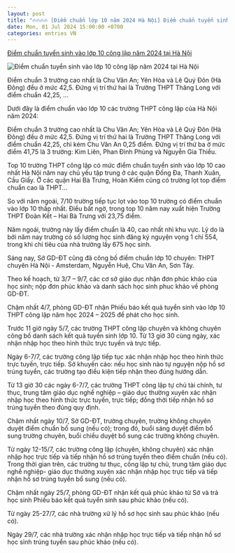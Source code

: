 ```yaml
---
layout: post
title: "🔥🔥🔥🔥 [Điểm chuẩn lớp 10 năm 2024 Hà Nội] Điểm chuẩn tuyển sinh vào lớp 10 công lập năm 2024 tại Hà Nội"
date: Mon, 01 Jul 2024 15:00:00 +0700
categories: entries VN
---
```

[Điểm chuẩn tuyển sinh vào lớp 10 công lập năm 2024 tại Hà Nội](https://vietnamnet.vn/diem-chuan-tuyen-sinh-vao-lop-10-cong-lap-nam-2024-tai-ha-noi-2296972.html)

![Điểm chuẩn tuyển sinh vào lớp 10 công lập năm 2024 tại Hà Nội](https://static-images.vnncdn.net/vps_images_publish/000001/000003/2024/7/1/ha-noi-cong-bo-diem-chuan-lop-10-cong-lap-nam-2024-3193.jpg?width=0&s=pV3WmQjl82uFy3ZlTthXAQ)

Điểm chuẩn 3 trường cao nhất là Chu Văn An; Yên Hòa và Lê Quý Đôn (Hà Đông) đều ở mức 42,5. Đứng vị trí thứ hai là Trường THPT Thăng Long với điểm chuẩn 42,25, ...

Dưới đây là điểm chuẩn vào lớp 10 các trường THPT công lập của Hà Nội năm 2024:

Điểm chuẩn 3 trường cao nhất là Chu Văn An; Yên Hòa và Lê Quý Đôn (Hà Đông) đều ở mức 42,5. Đứng vị trí thứ hai là Trường THPT Thăng Long với điểm chuẩn 42,25, chỉ kém Chu Văn An 0,25 điểm. Đứng vị trí thứ ba ở mức điểm 41,75 là 3 trường: Kim Liên, Phan Đình Phùng và Nguyễn Gia Thiều.

Top 10 trường THPT công lập có mức điểm chuẩn tuyển sinh vào lớp 10 cao nhất Hà Nội năm nay chủ yếu tập trung ở các quận Đống Đa, Thanh Xuân, Cầu Giấy. Ở các quận Hai Bà Trưng, Hoàn Kiếm cũng có trường lọt top điểm chuẩn cao là THPT...

So với năm ngoái, 7/10 trường tiếp tục lọt vào top 10 trường có điểm chuẩn vào lớp 10 thấp nhất. Điều bất ngờ, trong top 10 năm nay xuất hiện Trường THPT Đoàn Kết – Hai Bà Trưng với 23,75 điểm.

Năm ngoái, trường này lấy điểm chuẩn là 40, cao nhất nhì khu vực. Lý do là bởi năm nay trường có số lượng học sinh đăng ký nguyện vọng 1 chỉ 554, trong khi chỉ tiêu của nhà trường lấy 675 học sinh.

Sáng nay, Sở GD-ĐT cũng đã công bố điểm chuẩn lớp 10 chuyên: THPT chuyên Hà Nội - Amsterdam, Nguyễn Huệ, Chu Văn An, Sơn Tây.

Theo kế hoạch, từ 3/7 – 9/7, các cơ sở giáo dục nhận đơn phúc khảo của học sinh; nộp đơn phúc khảo và danh sách học sinh phuc khảo về phòng GD-ĐT.

Chậm nhất 4/7, phòng GD-ĐT nhận Phiếu báo kết quả tuyển sinh vào lớp 10 THPT công lập năm học 2024 – 2025 để phát cho học sinh.

Trước 11 giờ ngày 5/7, các trường THPT công lập chuyên và không chuyên công bố danh sách kết quả tuyển sinh lớp 10. Từ 13 giờ 30 cùng ngày, xác nhận nhập học theo hình thức trực tuyến và trực tiếp.

Ngày 6-7/7, các trường công lập tiếp tục xác nhận nhập học theo hình thức trực tuyến, trực tiếp. Sở khuyến cáo: nếu học sinh nào tự nguyện nộp hồ sơ trúng tuyển, các trường tạo điều kiện tiếp nhận theo đúng hướng dẫn.

Từ 13 giờ 30 các ngày 6-7/7, các trường THPT công lập tự chủ tài chính, tư thục, trung tâm giáo dục nghề nghiệp – giáo dục thường xuyên xác nhận nhập học theo hình thức trực tuyến, trực tiếp; đồng thời tiếp nhận hồ sơ trúng tuyển theo đúng quy định.

Chậm nhất ngày 10/7, Sở GD-ĐT, trường chuyên, trường không chuyên duyệt điểm chuẩn bổ sung (nếu có); trong đó, buổi sáng duyệt điểm bổ sung trường chuyên, buổi chiều duyệt bổ sung các trường không chuyên.

Từ ngày 12-15/7, các trường công lập (chuyên, không chuyên) xác nhận nhập học trực tiếp và tiếp nhận hồ sơ trúng tuyển theo điểm chuẩn (nếu có). Trong thời gian trên, các trường tư thục, công lập tự chủ, trung tâm giáo dục nghề nghiệp- giáo dục thường xuyên xác nhận nhập học trực tiếp và tiếp nhận hồ sơ trúng tuyển bổ sung (nếu có).

Chậm nhất ngày 25/7, phòng GD-ĐT nhận kết quả phúc khảo từ Sở và trả học sinh Phiếu báo kết quả tuyển sinh sau phúc khảo (nếu có).

Từ ngày 25-27/7, các nhà trường xử lý hồ sơ học sinh sau phúc khảo (nếu có).

Ngày 29/7, các nhà trường xác nhận nhập học trực tiếp và tiếp nhận hồ sơ học sinh trúng tuyển sau phúc khảo (nếu có).

